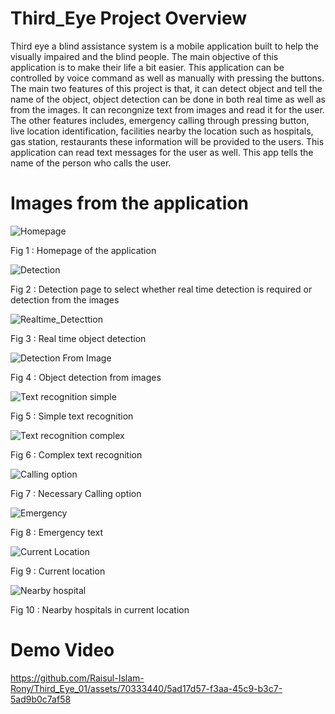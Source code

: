 # Third_Eye Project Overview 

Third eye a blind assistance system is a mobile application built to help the visually impaired and the blind people. The main objective of this application is to make their life a bit easier. This application can be controlled by voice
command as well as manually with pressing the buttons. The main two features of this project is that, it can detect object and tell the name of the object, object detection can be done in both real time as well as from the images.
It can recongnize text from images and read it for the user. The other features includes, emergency calling through pressing button, live location identification, facilities nearby the location such as hospitals, gas station, restaurants
these information will be provided to the users. This application can read text messages for the user as well. This app tells the name of the person who calls the user.


# Images from the application


![Homepage](https://github.com/Raisul-Islam-Rony/Third_Eye_01/assets/70333440/5de35602-167f-42d6-8baa-819c32bda8e2)


Fig 1 : Homepage of the application


![Detection](https://github.com/Raisul-Islam-Rony/Third_Eye_01/assets/70333440/c53c0153-546b-4862-9953-bf6a00d462bc)



Fig 2 : Detection page to select whether real time detection is required or detection from the images



![Realtime_Detecttion](https://github.com/Raisul-Islam-Rony/Third_Eye_01/assets/70333440/5a8a8f58-826a-4bc6-837b-1f3df78e5dc6)


Fig 3 : Real time object detection



![Detection From Image](https://github.com/Raisul-Islam-Rony/Third_Eye_01/assets/70333440/0f2f7c9f-a2b3-4927-854b-9077f489331c)


Fig 4 : Object detection from images




![Text recognition simple](https://github.com/Raisul-Islam-Rony/Third_Eye_01/assets/70333440/d0edd9d3-917c-489c-b6d1-ab417b319867)



Fig 5 : Simple text recognition



![Text recognition complex](https://github.com/Raisul-Islam-Rony/Third_Eye_01/assets/70333440/77273452-aa60-4e13-b952-d3e03400ecd7)


Fig 6 : Complex text recognition



![Calling option](https://github.com/Raisul-Islam-Rony/Third_Eye_01/assets/70333440/a10752bb-47da-4289-8e9a-de08bf2e5532)


Fig 7 : Necessary Calling option



![Emergency](https://github.com/Raisul-Islam-Rony/Third_Eye_01/assets/70333440/5232c2ee-f94c-4016-b612-b8c46a38f7f1)


Fig 8 : Emergency text



![Current Location](https://github.com/Raisul-Islam-Rony/Third_Eye_01/assets/70333440/1ab8515f-fad9-4aad-a304-4130ff5875b5)


Fig 9 : Current location



![Nearby hospital](https://github.com/Raisul-Islam-Rony/Third_Eye_01/assets/70333440/7a303671-2a7b-4113-be9f-c2377805ae0a)


Fig 10 : Nearby hospitals in current location




# Demo Video


https://github.com/Raisul-Islam-Rony/Third_Eye_01/assets/70333440/5ad17d57-f3aa-45c9-b3c7-5ad9b0c7af58















